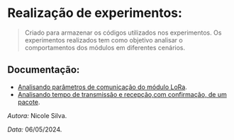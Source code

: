 

# Realização de experimentos:

 > Criado para armazenar os códigos utilizados nos experimentos. Os experimentos realizados tem como objetivo analisar o comportamentos dos módulos em diferentes cenários.

## Documentação: 


- [Analisando parâmetros de comunicação  do módulo LoRa](https://github.com/Nicolesilvaa/Sistema-deDeteccao-de-Quedas/tree/main/Comunicacao-Lora/Biblioteca%20_Stuart/experimentos/peer-to-peer-communication).
- [Analisando tempo de transmissão e recepção,com confirmação, de um pacote](https://github.com/Nicolesilvaa/Sistema-deDeteccao-de-Quedas/tree/main/Comunicacao-Lora/Biblioteca%20_Stuart/experimentos/ReliableACK).



*Autora:* Nicole Silva.

*Data:* 06/05/2024.
